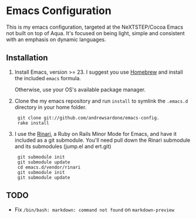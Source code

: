 # Emacs Configuration

This is my emacs configuration, targeted at the NeXTSTEP/Cocoa Emacs not built on top of Aqua. It's focused on being light, simple and consistent with an emphasis on dynamic languages.

## Installation

1. Install Emacs, version >= 23.
   I suggest you use [Homebrew](http://github.com/mxcl/homebrew) and install the included `emacs` formula.

   Otherwise, use your OS's available package manager.

2. Clone the my emacs repository and run `install` to symlink the `.emacs.d` directory in your home folder.

        git clone git://github.com/andrewsardone/emacs-config.
        rake install

3. I use the [Rinari](http://rinari.rubyforge.org/), a Ruby on Rails Minor Mode for Emacs, and have it included as a git submodule. You'll need pull down the Rinari submodule and its submodules (jump.el and ert.git)

        git submodule init
        git submodule update
        cd emacs.d/vendor/rinari
        git submodule init
        git submodule update

## TODO

- Fix `/bin/bash: markdown: command not found` on `markdown-preview`

